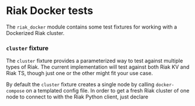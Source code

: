 # Riak Docker tests

The `riak_docker` module contains some test fixtures for working with a Dockerized Riak cluster.

### `cluster` fixture

The `cluster` fixture provides a parameterized way to test against multiple types of Riak. The current implementation will test against both Riak KV and Riak TS, though just one or the other might fit your use case.

By default the `cluster` fixture creates a single node by calling `docker-compose` on a templated config file. In order to get a fresh Riak cluster of one node to connect to with the Riak Python client, just declare

